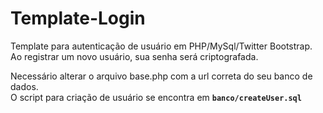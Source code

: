 Template-Login
==============

Template para autenticação de usuário em PHP/MySql/Twitter Bootstrap.<br>
Ao registrar um novo usuário, sua senha será criptografada.<br>

Necessário alterar o arquivo base.php com a url correta do seu banco de dados.<br>
O script para criação de usuário se encontra em <b><code>banco/createUser.sql</code></b>
